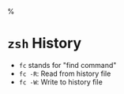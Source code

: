 %

# `zsh` History

- `fc` stands for "find command"
- `fc -R`: Read from history file
- `fc -W`: Write to history file
